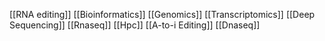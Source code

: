 [[RNA editing]]
[[Bioinformatics]]
[[Genomics]]
[[Transcriptomics]]
[[Deep Sequencing]]
[[Rnaseq]]
[[Hpc]]
[[A-to-i Editing]]
[[Dnaseq]]
